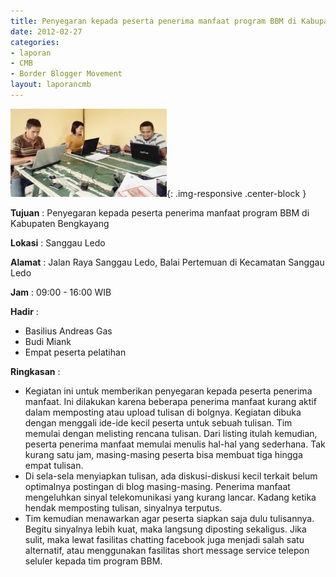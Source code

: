 ```yaml
---
title: Penyegaran kepada peserta penerima manfaat program BBM di Kabupaten Bengkayang
date: 2012-02-27
categories:
- laporan
- CMB
- Border Blogger Movement
layout: laporancmb
---
```


![250px-27_FEBRUARI_2012_KEGIATAN_BBM.jpg](/_uploads/250px-27_FEBRUARI_2012_KEGIATAN_BBM.jpg){: .img-responsive .center-block }

**Tujuan** :  Penyegaran kepada peserta penerima manfaat program BBM di Kabupaten Bengkayang 

**Lokasi** :  Sanggau Ledo 

**Alamat** :  Jalan Raya Sanggau Ledo, Balai Pertemuan di Kecamatan Sanggau Ledo 

**Jam** :  09:00 - 16:00 WIB 

**Hadir** :
* Basilius Andreas Gas
* Budi Miank
* Empat peserta pelatihan

**Ringkasan** :
* Kegiatan ini untuk memberikan penyegaran kepada peserta  penerima manfaat. Ini dilakukan karena beberapa penerima manfaat kurang  aktif dalam memposting atau upload tulisan di bolgnya. Kegiatan dibuka  dengan menggali ide-ide kecil peserta untuk sebuah tulisan. Tim memulai  dengan melisting rencana tulisan. Dari listing itulah kemudian, peserta  penerima manfaat memulai menulis hal-hal yang sederhana. Tak kurang satu  jam, masing-masing peserta bisa membuat tiga hingga empat tulisan. 
* Di sela-sela menyiapkan tulisan, ada diskusi-diskusi kecil  terkait belum optimalnya postingan di blog masing-masing. Penerima  manfaat mengeluhkan sinyal telekomunikasi yang kurang lancar. Kadang  ketika hendak memposting tulisan, sinyalnya terputus. 
* Tim kemudian menawarkan agar peserta siapkan saja dulu  tulisannya. Begitu sinyalnya lebih kuat, maka langsung diposting  sekaligus. Jika sulit, maka lewat fasilitas chatting facebook juga  menjadi salah satu alternatif, atau menggunakan fasilitas short message  service telepon seluler kepada tim program BBM.
